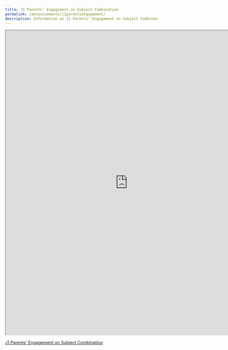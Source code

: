 ```yaml
---
title: J1 Parents’ Engagement on Subject Combination
permalink: /announcements/j1parentsengagement/
description: Information on J1 Parents’ Engagement on Subject Combination
---
```

<iframe src="https://docs.google.com/document/d/e/2PACX-1vScHSd_Yi18ZFsIrzmIaxf_tep_NElpe6jYcnuNB-3o-O94lZWc-B3mneL62rXozyPrde18pdbGA3Tq/pub?embedded=true" width=800px height=1000px scrolling="no"></iframe>

<a href="https://moe-singapore.zoom.us/j/83351624402">J1 Parents' Engagement on Subject Combination</a>